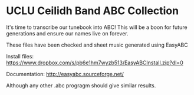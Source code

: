 # UCLU Ceilidh Band ABC Collection

It's time to transcribe our tunebook into ABC! This will be a boon for future generations and ensure our names live on forever.

These files have been checked and sheet music generated using EasyABC 

Install files: https://www.dropbox.com/s/pb6e1hm7wyzb513/EasyABCInstall.zip?dl=0

Documentation: http://easyabc.sourceforge.net/

Although any other .abc progragm should give similar results.
